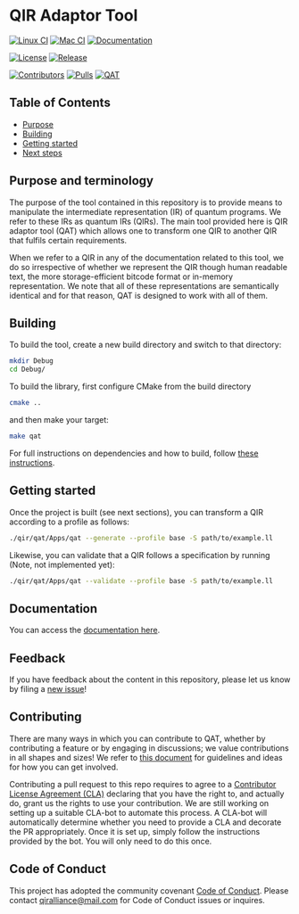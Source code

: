 # QIR Adaptor Tool

[![Linux CI](https://github.com/qir-alliance/qat/actions/workflows/ci-linux-on-main-pr.yml/badge.svg?branch=main)](https://github.com/qir-alliance/qat/actions/workflows/ci-linux-on-main-pr.yml)
[![Mac CI](https://github.com/qir-alliance/qat/actions/workflows/ci-mac-on-main-pr.yml/badge.svg?branch=main)](https://github.com/qir-alliance/qat/actions/workflows/ci-mac-on-main-pr.yml)
[![Documentation](https://github.com/qir-alliance/qat/actions/workflows/cd-docs.yml/badge.svg?branch=main)](https://qir-alliance.github.io/qat/)

[![License](https://badgen.net/github/license/qir-alliance/qat)](https://opensource.org/licenses/MIT)
[![Release](https://badgen.net/github/release/qir-alliance/qat)](https://github.com/qir-alliance/qat/releases/latest)

[![Contributors](https://img.shields.io/github/contributors/qir-alliance/qat.svg)](https://github.com/qir-alliance/qat/graphs/contributors)
[![Pulls](https://img.shields.io/github/issues-pr/qir-alliance/qat.svg)](https://github.com/qir-alliance/qat/pulls)
[![QAT](https://img.shields.io/github/issues-pr-closed/qir-alliance/qat.svg)](https://github.com/qir-alliance/qat/pulls?q=is%3Apr+is%3Aclosed)

## Table of Contents

- [Purpose](#purpose)
- [Building](#building)
- [Getting started](#getting-started)
- [Next steps](#next-steps)

## Purpose and terminology

The purpose of the tool contained in this repository is to provide means to
manipulate the intermediate representation (IR) of quantum programs. We refer to
these IRs as quantum IRs (QIRs). The main tool provided here is QIR adaptor tool
(QAT) which allows one to transform one QIR to another QIR that fulfils certain
requirements.

When we refer to a QIR in any of the documentation related to this tool, we do
so irrespective of whether we represent the QIR though human readable text, the
more storage-efficient bitcode format or in-memory representation. We note that
all of these representations are semantically identical and for that reason, QAT
is designed to work with all of them.

## Building

To build the tool, create a new build directory and switch to that directory:

```sh
mkdir Debug
cd Debug/
```

To build the library, first configure CMake from the build directory

```sh
cmake ..
```

and then make your target:

```sh
make qat
```

For full instructions on dependencies and how to build, follow
[these instructions](./docs/src/UserGuide/BuildingLibrary.md).

## Getting started

Once the project is built (see next sections), you can transform a QIR according
to a profile as follows:

```sh
./qir/qat/Apps/qat --generate --profile base -S path/to/example.ll
```

Likewise, you can validate that a QIR follows a specification by running (Note,
not implemented yet):

```sh
./qir/qat/Apps/qat --validate --profile base -S path/to/example.ll
```

## Documentation

You can access the [documentation here](https://qir-alliance.github.io/qat/).

## Feedback

If you have feedback about the content in this repository, please let us know by
filing a [new issue](https://github.com/qir-alliance/qat/issues/new)!

## Contributing

There are many ways in which you can contribute to QAT, whether by contributing
a feature or by engaging in discussions; we value contributions in all shapes
and sizes! We refer to [this document](CONTRIBUTING.md) for guidelines and ideas
for how you can get involved.

Contributing a pull request to this repo requires to agree to a
[Contributor License Agreement (CLA)](https://en.wikipedia.org/wiki/Contributor_License_Agreement)
declaring that you have the right to, and actually do, grant us the rights to
use your contribution. We are still working on setting up a suitable CLA-bot to
automate this process. A CLA-bot will automatically determine whether you need
to provide a CLA and decorate the PR appropriately. Once it is set up, simply
follow the instructions provided by the bot. You will only need to do this once.

## Code of Conduct

This project has adopted the community covenant
[Code of Conduct](https://github.com/qir-alliance/.github/blob/main/Code_of_Conduct.md#contributor-covenant-code-of-conduct).
Please contact [qiralliance@mail.com](mailto:qiralliance@mail.com) for Code of
Conduct issues or inquires.

